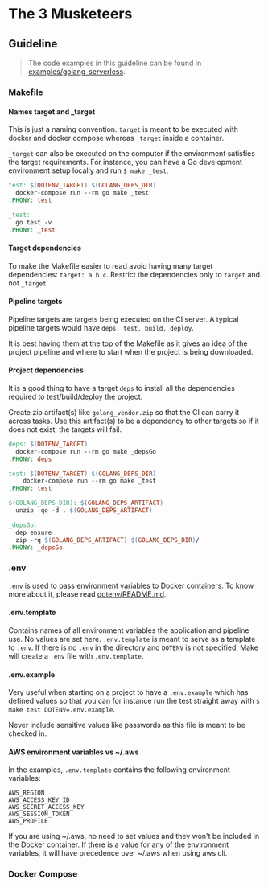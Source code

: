 # The 3 Musketeers

## Guideline

> The code examples in this guideline can be found in [examples/golang-serverless](https://github.com/flemay/3musketeers/tree/master/examples/golang-serverless).

### Makefile

#### Names target and _target

This is just a naming convention. `target` is meant to be executed with docker and docker compose whereas `_target` inside a container.

`_target` can also be executed on the computer if the environment satisfies the target requirements. For instance, you can have a Go development environment setup locally and run `$ make _test`.

```Makefile
test: $(DOTENV_TARGET) $(GOLANG_DEPS_DIR)
  docker-compose run --rm go make _test
.PHONY: test

_test:
  go test -v
.PHONY: _test
```

#### Target dependencies

To make the Makefile easier to read avoid having many target dependencies: `target: a b c`. Restrict the dependencies only to `target` and not `_target`

#### Pipeline targets

Pipeline targets are targets being executed on the CI server. A typical pipeline targets would have `deps, test, build, deploy`.

It is best having them at the top of the Makefile as it gives an idea of the project pipeline and where to start when the project is being downloaded.

#### Project dependencies

It is a good thing to have a target `deps` to install all the dependencies required to test/build/deploy the project.

Create zip artifact(s) like `golang_vendor.zip` so that the CI can carry it across tasks. Use this artifact(s) to be a dependency to other targets so if it does not exist, the targets will fail.

```Makefile
deps: $(DOTENV_TARGET)
  docker-compose run --rm go make _depsGo
.PHONY: deps

test: $(DOTENV_TARGET) $(GOLANG_DEPS_DIR)
	docker-compose run --rm go make _test
.PHONY: test

$(GOLANG_DEPS_DIR): $(GOLANG_DEPS_ARTIFACT)
  unzip -qo -d . $(GOLANG_DEPS_ARTIFACT)

_depsGo:
  dep ensure
  zip -rq $(GOLANG_DEPS_ARTIFACT) $(GOLANG_DEPS_DIR)/
.PHONY: _depsGo
```

### .env

`.env` is used to pass environment variables to Docker containers. To know more about it, please read [dotenv/README.md](https://github.com/flemay/3musketeers/blob/master/dotenv/README.md).

#### .env.template

Contains names of all environment variables the application and pipeline use. No values are set here. `.env.template` is meant to serve as a template to `.env`. If there is no `.env` in the directory and `DOTENV` is not specified, Make will create a `.env` file with `.env.template`.

#### .env.example

Very useful when starting on a project to have a `.env.example` which has defined values so that you can for instance run the test straight away with `$ make test DOTENV=.env.example`.

Never include sensitive values like passwords as this file is meant to be checked in.

#### AWS environment variables vs ~/.aws

In the examples, `.env.template` contains the following environment variables:

```
AWS_REGION
AWS_ACCESS_KEY_ID
AWS_SECRET_ACCESS_KEY
AWS_SESSION_TOKEN
AWS_PROFILE
```

If you are using ~/.aws, no need to set values and they won't be included in the Docker container. If there is a value for any of the environment variables, it will have precedence over ~/.aws when using aws cli.

### Docker Compose
